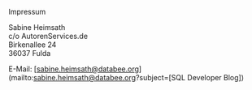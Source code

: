 Impressum

Sabine Heimsath    
c/o AutorenServices.de    
Birkenallee 24    
36037 Fulda 

E-Mail: [sabine.heimsath@databee.org](mailto:sabine.heimsath@databee.org?subject=[SQL Developer Blog])
